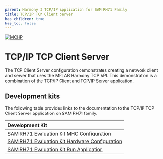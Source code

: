 ```yaml
---
parent: Harmony 3 TCP/IP Application for SAM RH71 Family
title: TCP/IP TCP Client Server
has_children: true
has_toc: false
---
```

[![MCHP](https://www.microchip.com/ResourcePackages/Microchip/assets/dist/images/logo.png)](https://www.microchip.com)

# TCP/IP TCP Client Server

The TCP Client Server configuration demonstrates creating a network client and server that uses the MPLAB Harmony TCP API. This demonstration is a combination of the TCP/IP Client and TCP/IP Server application.

## Development kits
The following table provides links to the documentation to the TCP/IP TCP Client Server application on SAM RH71 family.


| Development Kit |
|:---------|
|[SAM RH71 Evaluation Kit MHC Configuration](docs/readme_mhc_configuration.md) |
|[SAM RH71 Evaluation Kit Hardware Configuration](docs/readme_hardware_configuration.md) |
|[SAM RH71 Evaluation Kit Run Application](docs/readme_run_application.md) |

